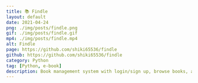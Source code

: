 ```yaml
---
title: 📚 Findle
layout: default
date: 2021-04-24
png: ./img/posts/findle.png
gif: ./img/posts/findle.gif
mp4: ./img/posts/findle.mp4
alt: Findle
page: https://github.com/shiki65536/findle
github: https://github.com/shiki65536/findle
category: Python
tag: [Python, e-book]
description: Book management system with login/sign up, browse books, add to favorite, bookmark functions.
---
```

